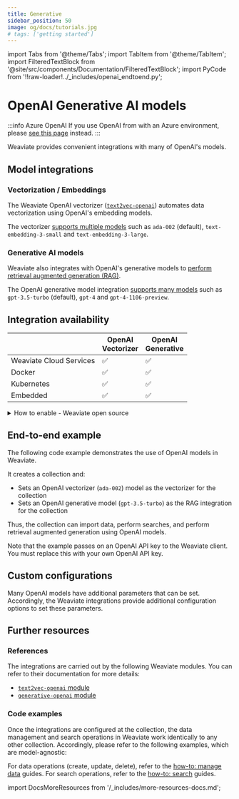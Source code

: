 ```yaml
---
title: Generative
sidebar_position: 50
image: og/docs/tutorials.jpg
# tags: ['getting started']
---
```


import Tabs from '@theme/Tabs';
import TabItem from '@theme/TabItem';
import FilteredTextBlock from '@site/src/components/Documentation/FilteredTextBlock';
import PyCode from '!!raw-loader!../_includes/openai_endtoend.py';

# OpenAI Generative AI models

:::info Azure OpenAI
If you use OpenAI from with an Azure environment, please [see this page](./azure-openai.md) instead.
:::

Weaviate provides convenient integrations with many of OpenAI's models.

## Model integrations

### Vectorization / Embeddings

The Weaviate OpenAI vectorizer ([`text2vec-openai`](../modules/retriever-vectorizer-modules/text2vec-openai.md)) automates data vectorization using OpenAI's embedding models.

The vectorizer [supports multiple models](../modules/retriever-vectorizer-modules/text2vec-openai.md#available-models-openai) such as `ada-002` (default), `text-embedding-3-small` and `text-embedding-3-large`.

### Generative AI models

Weaviate also integrates with OpenAI's generative models to [perform retrieval augmented generation (RAG)](../modules/reader-generator-modules/generative-openai.md).

<!-- , or to [perform question answering](../modules/reader-generator-modules/qna-openai.md) -->

The OpenAI generative model integration [supports many models](../modules/reader-generator-modules/generative-openai.md#supported-models-openai) such as `gpt-3.5-turbo` (default), `gpt-4` and `gpt-4-1106-preview`.

## Integration availability

| | OpenAI<br/>Vectorizer | OpenAI<br/>Generative |
| ----- | ----- | ----- |
| Weaviate Cloud Services | ✅ | ✅ |
| Docker | ✅ | ✅ |
| Kubernetes | ✅ | ✅ |
| Embedded | ✅ | ✅ |

<details>
  <summary>How to enable - Weaviate open source</summary>

</details>

## End-to-end example

The following code example demonstrates the use of OpenAI models in Weaviate.

It creates a collection and:
- Sets an OpenAI vectorizer (`ada-002`) model as the vectorizer for the collection
- Sets an OpenAI generative model (`gpt-3.5-turbo`) as the RAG integration for the collection

Thus, the collection can import data, perform searches, and perform retrieval augmented generation using OpenAI models.

<Tabs groupId="languages">

 <TabItem value="py" label="Python (v4)">
    <FilteredTextBlock
      text={PyCode}
      startMarker="# START ModelProviderEndToEnd"
      endMarker="# END ModelProviderEndToEnd"
      language="py"
    />
  </TabItem>
</Tabs>

Note that the example passes on an OpenAI API key to the Weaviate client. You must replace this with your own OpenAI API key.

## Custom configurations

Many OpenAI models have additional parameters that can be set. Accordingly, the Weaviate integrations provide additional configuration options to set these parameters.

<Tabs groupId="languages">

 <TabItem value="py" label="Python (v4)">
    <FilteredTextBlock
      text={PyCode}
      startMarker="# START ModelProviderCustomConfig"
      endMarker="# END ModelProviderCustomConfig"
      language="py"
    />
  </TabItem>
</Tabs>

## Further resources

### References

The integrations are carried out by the following Weaviate modules. You can refer to their documentation for more details:

- [`text2vec-openai` module](../modules/retriever-vectorizer-modules/text2vec-openai.md)
- [`generative-openai` module](../modules/reader-generator-modules/generative-openai.md)

### Code examples

Once the integrations are configured at the collection, the data management and search operations in Weaviate work identically to any other collection. Accordingly, please refer to the following examples, which are model-agnostic:

For data operations (create, update, delete), refer to the [how-to: manage data](../manage-data/index.md) guides.
For search operations, refer to the [how-to: search](../search/index.md) guides.

import DocsMoreResources from '/_includes/more-resources-docs.md';

<DocsMoreResources />
